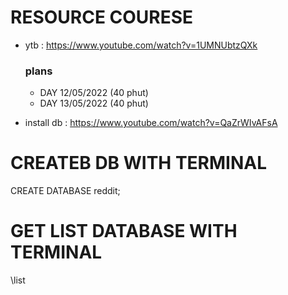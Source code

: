 # RESOURCE COURESE

- ytb : https://www.youtube.com/watch?v=1UMNUbtzQXk

  ### plans

  - DAY 12/05/2022 (40 phut)
  - DAY 13/05/2022 (40 phut)

- install db : https://www.youtube.com/watch?v=QaZrWIvAFsA

# CREATEB DB WITH TERMINAL

CREATE DATABASE reddit;

# GET LIST DATABASE WITH TERMINAL

\list
